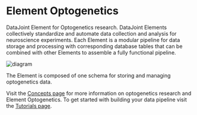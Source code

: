 # Element Optogenetics

DataJoint Element for Optogenetics research. DataJoint Elements collectively standardize
and automate data collection and analysis for neuroscience experiments.  Each Element is
a modular pipeline for data storage and processing with corresponding database
tables that can be combined with other Elements to assemble a fully functional pipeline.

![diagram](https://raw.githubusercontent.com/datajoint/element-optogenetics/main/images/diagram_flowchart.svg)

The Element is composed of one schema for storing and managing optogenetics data.

Visit the [Concepts page](./concepts.md) for more information on optogenetics research
and Element Optogenetics.  To get started with building your data pipeline visit the
[Tutorials page](./tutorials/index.md).
